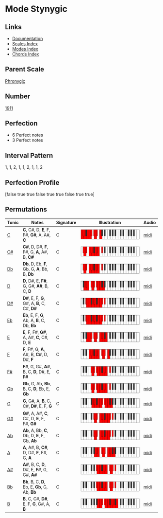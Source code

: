 # Mode Stynygic

## Links

- [Documentation](index.md)
- [Scales Index](Scales.md)
- [Modes Index](Modes.md)
- [Chords Index](Chords.md)

## Parent Scale

[Phronygic](ScalePhronygic.md)

## Number

[1911](https://ianring.com/musictheory/scales/1911)

## Perfection

- 6 Perfect notes
- 3 Perfect notes

## Interval Pattern

1, 1, 2, 1, 1, 2, 1, 1, 2

## Perfection Profile

[false true true false true true false true true]

## Permutations

| Tonic | Notes | Signature | Illustration | Audio |
|-------|-------|-----------|--------------|-------|
| [C](ModeCNaturalStynygic.md) | **C**, C#, D, **E**, F, F#, **G#**, A, A#, **C** | C | ![CNaturalStynygic](ModeCNaturalStynygic.png) | [midi](https://github.com/edipermadi/music/blob/main/docs/ModeCNaturalStynygic.mid?raw=true) |
| [C#](ModeCSharpStynygic.md) | **C#**, D, D#, **F**, F#, G, **A**, A#, B, **C#** | C | ![CSharpStynygic](ModeCSharpStynygic.png) | [midi](https://github.com/edipermadi/music/blob/main/docs/ModeCSharpStynygic.mid?raw=true) |
| [Db](ModeDFlatStynygic.md) | **Db**, D, Eb, **F**, Gb, G, **A**, Bb, B, **Db** | C | ![DFlatStynygic](ModeDFlatStynygic.png) | [midi](https://github.com/edipermadi/music/blob/main/docs/ModeDFlatStynygic.mid?raw=true) |
| [D](ModeDNaturalStynygic.md) | **D**, D#, E, **F#**, G, G#, **A#**, B, C, **D** | C | ![DNaturalStynygic](ModeDNaturalStynygic.png) | [midi](https://github.com/edipermadi/music/blob/main/docs/ModeDNaturalStynygic.mid?raw=true) |
| [D#](ModeDSharpStynygic.md) | **D#**, E, F, **G**, G#, A, **B**, C, C#, **D#** | C | ![DSharpStynygic](ModeDSharpStynygic.png) | [midi](https://github.com/edipermadi/music/blob/main/docs/ModeDSharpStynygic.mid?raw=true) |
| [Eb](ModeEFlatStynygic.md) | **Eb**, E, F, **G**, Ab, A, **B**, C, Db, **Eb** | C | ![EFlatStynygic](ModeEFlatStynygic.png) | [midi](https://github.com/edipermadi/music/blob/main/docs/ModeEFlatStynygic.mid?raw=true) |
| [E](ModeENaturalStynygic.md) | **E**, F, F#, **G#**, A, A#, **C**, C#, D, **E** | C | ![ENaturalStynygic](ModeENaturalStynygic.png) | [midi](https://github.com/edipermadi/music/blob/main/docs/ModeENaturalStynygic.mid?raw=true) |
| [F](ModeFNaturalStynygic.md) | **F**, F#, G, **A**, A#, B, **C#**, D, D#, **F** | C | ![FNaturalStynygic](ModeFNaturalStynygic.png) | [midi](https://github.com/edipermadi/music/blob/main/docs/ModeFNaturalStynygic.mid?raw=true) |
| [F#](ModeFSharpStynygic.md) | **F#**, G, G#, **A#**, B, C, **D**, D#, E, **F#** | C | ![FSharpStynygic](ModeFSharpStynygic.png) | [midi](https://github.com/edipermadi/music/blob/main/docs/ModeFSharpStynygic.mid?raw=true) |
| [Gb](ModeGFlatStynygic.md) | **Gb**, G, Ab, **Bb**, B, C, **D**, Eb, E, **Gb** | C | ![GFlatStynygic](ModeGFlatStynygic.png) | [midi](https://github.com/edipermadi/music/blob/main/docs/ModeGFlatStynygic.mid?raw=true) |
| [G](ModeGNaturalStynygic.md) | **G**, G#, A, **B**, C, C#, **D#**, E, F, **G** | C | ![GNaturalStynygic](ModeGNaturalStynygic.png) | [midi](https://github.com/edipermadi/music/blob/main/docs/ModeGNaturalStynygic.mid?raw=true) |
| [G#](ModeGSharpStynygic.md) | **G#**, A, A#, **C**, C#, D, **E**, F, F#, **G#** | C | ![GSharpStynygic](ModeGSharpStynygic.png) | [midi](https://github.com/edipermadi/music/blob/main/docs/ModeGSharpStynygic.mid?raw=true) |
| [Ab](ModeAFlatStynygic.md) | **Ab**, A, Bb, **C**, Db, D, **E**, F, Gb, **Ab** | C | ![AFlatStynygic](ModeAFlatStynygic.png) | [midi](https://github.com/edipermadi/music/blob/main/docs/ModeAFlatStynygic.mid?raw=true) |
| [A](ModeANaturalStynygic.md) | **A**, A#, B, **C#**, D, D#, **F**, F#, G, **A** | C | ![ANaturalStynygic](ModeANaturalStynygic.png) | [midi](https://github.com/edipermadi/music/blob/main/docs/ModeANaturalStynygic.mid?raw=true) |
| [A#](ModeASharpStynygic.md) | **A#**, B, C, **D**, D#, E, **F#**, G, G#, **A#** | C | ![ASharpStynygic](ModeASharpStynygic.png) | [midi](https://github.com/edipermadi/music/blob/main/docs/ModeASharpStynygic.mid?raw=true) |
| [Bb](ModeBFlatStynygic.md) | **Bb**, B, C, **D**, Eb, E, **Gb**, G, Ab, **Bb** | C | ![BFlatStynygic](ModeBFlatStynygic.png) | [midi](https://github.com/edipermadi/music/blob/main/docs/ModeBFlatStynygic.mid?raw=true) |
| [B](ModeBNaturalStynygic.md) | **B**, C, C#, **D#**, E, F, **G**, G#, A, **B** | C | ![BNaturalStynygic](ModeBNaturalStynygic.png) | [midi](https://github.com/edipermadi/music/blob/main/docs/ModeBNaturalStynygic.mid?raw=true) |
